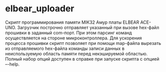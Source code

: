 # elbear_uploader
Скрипт программирования памяти MIK32 Амур платы ELBEAR ACE-UNO.
Загрузчик построчно отправляет указанный при вызове hex-файл прошивки в заданный com-порт. При этом парсинг команд осуществляется на стороне микроконтроллера. Для ускорения процесса прошивки скрипт позволяет при помощи map-файла вырезать из отправляемого hex-файла команды записи данных в неиспользуемую область памяти перед некэшируемой областью. Полный набор опций доступен в справке при запуске скрипта с опцией –-help.

